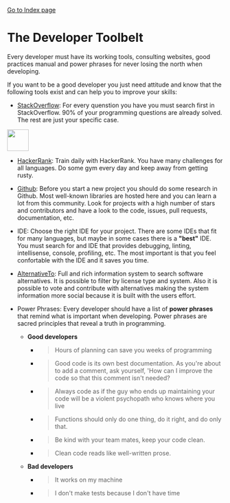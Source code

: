 [Go to Index page](https://github.com/Catacrockers/WikiTocha/blob/master/en/INDEX.md)

# The Developer Toolbelt

Every developer must have its working tools, consulting websites, good practices manual and power phrases for never losing the north when developing. 

If you want to be a good developer you just need attitude and know that the following tools exist and can help you to improve your skills:

- [StackOverflow](https://stackoverflow.com/): For every quenstion you have you must search first in StackOverflow. 90% of your programming questions are already solved. The rest are just your specific case. 

<img src="https://cdn.sstatic.net/Sites/stackoverflow/company/img/logos/so/so-logo.png?v=9c558ec15d8a" height="50">

- [HackerRank](https://www.hackerrank.com): Train daily with HackerRank. You have many challenges for all languages. Do some gym every day and keep away from getting rusty.

- [Github](https://github.com/): Before you start a new project you should do some research in Github. Most well-known libraries are hosted here and you can learn a lot from this community. Look for projects with a high number of stars and contributors and have a look to the code, issues, pull requests, documentation, etc.

- IDE: Choose the right IDE for your project. There are some IDEs that fit for many languages, but maybe in some cases there is a **"best"** IDE. You must search for and IDE that provides debugging, linting, intellisense, console, profiling, etc. The most important is that you feel confortable with the IDE and it saves you time.

- [AlternativeTo](https://alternativeto.net/): Full and rich information system to search software alternatives. It is possible to filter by license type and system. Also it is possible to vote and contribute with alternatives making the system information more social because it is built with the users effort.

- Power Phrases: Every developer should have a list of **power phrases** that remind what is important when developing. Power phrases are sacred principles that reveal a truth in programming.
    
    * **Good developers**
        * > Hours of planning can save you weeks of programming
        * > Good code is its own best documentation. As you're about to add a comment, ask yourself, 'How can I improve the code so that this comment isn't needed?
        * > Always code as if the guy who ends up maintaining your code will be a violent psychopath who knows where you live
        * > Functions should only do one thing, do it right, and do only that.
        * > Be kind with your team mates, keep your code clean.
        * > Clean code reads like well-written prose.
    * **Bad developers**
        * > It works on my machine
        * > I don't make tests because I don't have time
    
